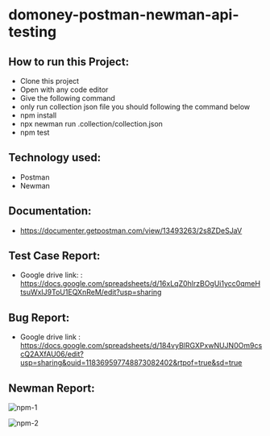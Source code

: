 # domoney-postman-newman-api-testing
## How to run this Project:
- Clone this project
- Open with any code editor
- Give the following command
- only run collection json file you should following the command below
- npm install
- npx newman run .collection/collection.json
- npm test

## Technology used:
- Postman
- Newman

## Documentation:
- https://documenter.getpostman.com/view/13493263/2s8ZDeSJaV

## Test Case Report:
- Google drive link: : https://docs.google.com/spreadsheets/d/16xLqZ0hlrzBOgUi1ycc0qmeHtsuWxIJ9ToU1EQXnReM/edit?usp=sharing

## Bug Report:
- Google drive link : https://docs.google.com/spreadsheets/d/184vyBlRGXPxwNUJN0Om9cscQ2AXfAU06/edit?usp=sharing&ouid=118369597748873082402&rtpof=true&sd=true

## Newman Report:
![npm-1](https://user-images.githubusercontent.com/123467715/215006626-b5a811ba-84f9-4a44-91e0-a63cc3738083.PNG)

![npm-2](https://user-images.githubusercontent.com/123467715/215006680-fd929a4b-aefe-4b5a-94f2-9e8879ea090d.PNG)
      
